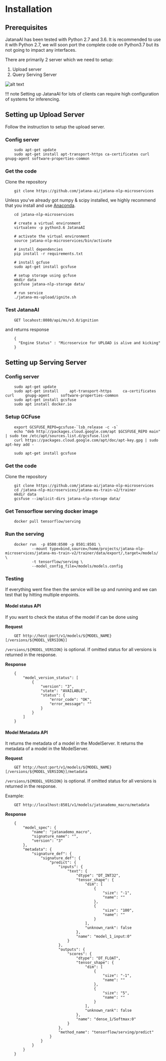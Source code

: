 # Installation


## Prerequisites


JatanaAI has been tested with Python 2.7 and 3.6. It is recommended to use it with Python 2.7, we will soon port the complete code on Python3.7 but its not going to impact any interfaces.



There are primarily 2 server which we need to setup:

1. Upload server 
2. Query Serving Server

![alt text]( ./_static/images/server_setup.png "Server Setup")

!!! note
	Setting up JatanaAI for lots of clients can require high configuration of systems for inferencing.



## Setting up Upload Server


Follow the instruction to setup the upload server.

### Config server


```
    sudo apt-get update
    sudo apt-get install apt-transport-https ca-certificates curl gnupg-agent software-properties-common
```

### Get the code 


Clone the repository 

```
    git clone https://github.com/jatana-ai/jatana-nlp-microservices
```


Unless you've already got numpy & scipy installed, we highly recommend that you install and use <a class="reference external" href="https://www.anaconda.com/download/" target="_blank">Anaconda</a>.


```
    cd jatana-nlp-microservices

    # create a virtual environment
    virtualenv -p python3.6 JatanaAI

    # activate the virtual environment
    source jatana-nlp-microservices/bin/activate

    # install dependencies
    pip install -r requirements.txt 

    # install gcfuse
    sudo apt-get install gcsfuse
 
    # setup storage using gcfuse
    mkdir data  
    gcsfuse jatana-nlp-storage data/
  
    # run service
    ./jatana-ms-upload/ignite.sh
```


### Test JatanaAI


```
    GET locahost:8080/api/ms/v3.0/ignition
```
and returns response

```
    {
      "Engine Status" : "Microservice for UPLOAD is alive and kicking"
    }
```




 

## Setting up Serving Server



### Config server


```
    sudo apt-get update
    sudo apt-get install     apt-transport-https     ca-certificates     curl     gnupg-agent     software-properties-common
    sudo apt-get install gcsfuse
    sudo apt install docker.io
```

### Setup GCFuse


```
    export GCSFUSE_REPO=gcsfuse-`lsb_release -c -s`
    echo "deb http://packages.cloud.google.com/apt $GCSFUSE_REPO main" | sudo tee /etc/apt/sources.list.d/gcsfuse.list
    curl https://packages.cloud.google.com/apt/doc/apt-key.gpg | sudo apt-key add -

    sudo apt-get install gcsfuse
```

### Get the code


Clone the repository 

```
    git clone https://github.com/jatana-ai/jatana-nlp-microservices
    cd /jatana-nlp-microservices/jatana-ms-train-v2/trainer
    mkdir data
    gcsfuse --implicit-dirs jatana-nlp-storage data/
```

### Get Tensorflow serving docker image


```
    docker pull tensorflow/serving
```

### Run the serving


```
    docker run  -p 8500:8500 -p 8501:8501 \
            --mount type=bind,source=/home/projects/jatana-nlp-microservices/jatana-ms-train-v2/trainer/data/export/,target=/models/ \
            -t tensorflow/serving \
            --model_config_file=/models/models.config
```


### Testing



If everything went fine then the service will be up and running and we can test that by hitting multiple enpoints.


#### Model status API


If you want to check the status of the model if can be done using

**Request**

```
    GET http://host:port/v1/models/${MODEL_NAME}[/versions/${MODEL_VERSION}]
```

``/versions/${MODEL_VERSION}`` is optional. If omitted status for all versions is returned in the response.


**Response**

```
    {
        "model_version_status": [
            {
                "version": "3",
                "state": "AVAILABLE",
                "status": {
                    "error_code": "OK",
                    "error_message": ""
                }
            }
        ]
    }
```

#### Model Metadata API

It returns the metadata of a model in the ModelServer. It returns the metadata of a model in the ModelServer.


**Request**

```
    GET http://host:port/v1/models/${MODEL_NAME}[/versions/${MODEL_VERSION}]/metadata
```

``/versions/${MODEL_VERSION}`` is optional. If omitted status for all versions is returned in the response.


Example:

```
    GET http://localhost:8501/v1/models/jatanademo_macro/metadata
```

**Response**

```
    {
        "model_spec": {
            "name": "jatanademo_macro",
            "signature_name": "",
            "version": "3"
        },
        "metadata": {
            "signature_def": {
                "signature_def": {
                    "predict": {
                        "inputs": {
                            "text": {
                                "dtype": "DT_INT32",
                                "tensor_shape": {
                                    "dim": [
                                        {
                                            "size": "-1",
                                            "name": ""
                                        },
                                        {
                                            "size": "100",
                                            "name": ""
                                        }
                                    ],
                                    "unknown_rank": false
                                },
                                "name": "model_1_input:0"
                            }
                        },
                        "outputs": {
                            "scores": {
                                "dtype": "DT_FLOAT",
                                "tensor_shape": {
                                    "dim": [
                                        {
                                            "size": "-1",
                                            "name": ""
                                        },
                                        {
                                            "size": "5",
                                            "name": ""
                                        }
                                    ],
                                    "unknown_rank": false
                                },
                                "name": "dense_1/Softmax:0"
                            }
                        },
                        "method_name": "tensorflow/serving/predict"
                    }
                }
            }
        }
    }  
```